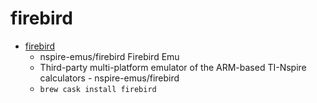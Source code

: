 # firebird
- [firebird](https://github.com/nspire-emus/firebird)
  -  nspire-emus/firebird Firebird Emu  
  - Third-party multi-platform emulator of the ARM-based TI-Nspire calculators - nspire-emus/firebird
  - `brew cask install firebird`

